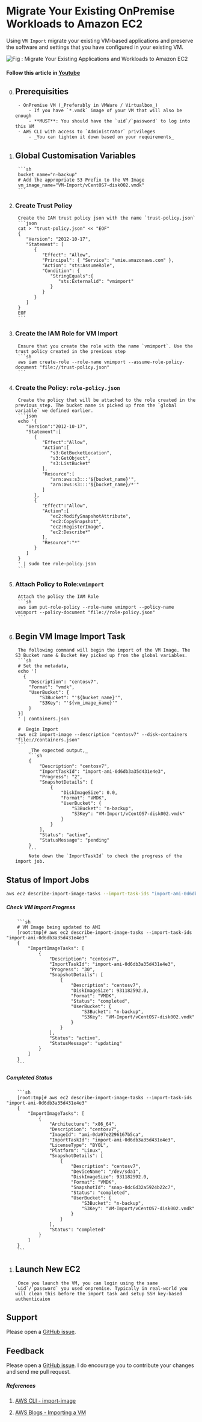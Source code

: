# Migrate Your Existing OnPremise Workloads to Amazon EC2
Using `VM Import` migrate your existing VM-based applications and preserve the software and settings that you have configured in your existing VM.

![Fig : Migrate Your Existing Applications and Workloads to Amazon EC2](https://raw.githubusercontent.com/miztiik/server-migration-onprem-to-aws/master/images/miztiik-server-migration-onprem-to-aws.png)

#### Follow this article in [Youtube](https://youtu.be/UYaV-VfnbT8)

0. ## Prerequisities
        - OnPremise VM (_Preferably in VMWare / Virtualbox_)
            - If you have `*.vmdk` image of your VM that will also be enough
            - **MUST**: You should have the `uid`/`password` to log into this VM
        - AWS CLI with access to `Administrator` privileges
            - _You can tighten it down based on your requirements_

1. ## Global Customisation Variables
        ```sh
        bucket_name="n-backup"
        # Add the appropriate S3 Prefix to the VM Image
        vm_image_name="VM-Import/vCentOS7-disk002.vmdk"
        ```

1. ### Create Trust Policy
        Create the IAM trust policy json with the name `trust-policy.json`
        ```json
        cat > "trust-policy.json" << "EOF"
        {
           "Version": "2012-10-17",
           "Statement": [
              {
                 "Effect": "Allow",
                 "Principal": { "Service": "vmie.amazonaws.com" },
                 "Action": "sts:AssumeRole",
                 "Condition": {
                    "StringEquals":{
                       "sts:Externalid": "vmimport"
                    }
                 }
              }
           ]
        }
        EOF
        ```
1. ### Create the IAM Role for VM Import
        Ensure that you create the role with the name `vmimport`. Use the trust policy created in the previous step
        ```sh
        aws iam create-role --role-name vmimport --assume-role-policy-document "file://trust-policy.json"
        ```

1. ### Create the Policy: `role-policy.json`
        Create the policy that will be attached to the role created in the previous step. The bucket name is picked up from the `global variable` we defined earlier.
        ```json
        echo '{
           "Version":"2012-10-17",
           "Statement":[
              {
                 "Effect":"Allow",
                 "Action":[
                    "s3:GetBucketLocation",
                    "s3:GetObject",
                    "s3:ListBucket" 
                 ],
                 "Resource":[
                    "arn:aws:s3:::'${bucket_name}'",
                    "arn:aws:s3:::'${bucket_name}/*'"
                 ]
              },
              {
                 "Effect":"Allow",
                 "Action":[
                    "ec2:ModifySnapshotAttribute",
                    "ec2:CopySnapshot",
                    "ec2:RegisterImage",
                    "ec2:Describe*"
                 ],
                 "Resource":"*"
              }
           ]
        }
        ' | sudo tee role-policy.json
        ```

1. ### Attach Policy to Role:`vmimport`
        Attach the policy the IAM Role
        ```sh
        aws iam put-role-policy --role-name vmimport --policy-name vmimport --policy-document "file://role-policy.json"
        ```

1. ## Begin VM Image Import Task
        The following command will begin the import of the VM Image. The S3 Bucket name & Bucket Key picked up from the global variables.
        ```sh
        # Set the metadata, 
        echo '[
          {
            "Description": "centosv7",
            "Format": "vmdk",
            "UserBucket": {
                "S3Bucket": "'${bucket_name}'",
                "S3Key": "'${vm_image_name}'"
            }
        }]
        ' | containers.json

        #  Begin Import
        aws ec2 import-image --description "centosv7" --disk-containers "file://containers.json"
        ```
            _The expected output,_
            ```sh
            {
                "Description": "centosv7",
                "ImportTaskId": "import-ami-0d6db3a35d431e4e3",
                "Progress": "2",
                "SnapshotDetails": [
                    {
                        "DiskImageSize": 0.0,
                        "Format": "VMDK",
                        "UserBucket": {
                            "S3Bucket": "n-backup",
                            "S3Key": "VM-Import/vCentOS7-disk002.vmdk"
                        }
                    }
                ],
                "Status": "active",
                "StatusMessage": "pending"
            }
            ```
            Note down the `ImportTaskId` to check the progress of the import job.

## Status of Import Jobs
```sh
aws ec2 describe-import-image-tasks --import-task-ids "import-ami-0d6db3a35d431e4e3"
```
##### Check VM Import Progress
        ```sh
        # VM Image being updated to AMI
        [root:tmp]# aws ec2 describe-import-image-tasks --import-task-ids "import-ami-0d6db3a35d431e4e3"
        {
            "ImportImageTasks": [
                {
                    "Description": "centosv7",
                    "ImportTaskId": "import-ami-0d6db3a35d431e4e3",
                    "Progress": "30",
                    "SnapshotDetails": [
                        {
                            "Description": "centosv7",
                            "DiskImageSize": 931182592.0,
                            "Format": "VMDK",
                            "Status": "completed",
                            "UserBucket": {
                                "S3Bucket": "n-backup",
                                "S3Key": "VM-Import/vCentOS7-disk002.vmdk"
                            }
                        }
                    ],
                    "Status": "active",
                    "StatusMessage": "updating"
                }
            ]
        }
        ```
##### Completed Status
        ```sh
        [root:tmp]# aws ec2 describe-import-image-tasks --import-task-ids "import-ami-0d6db3a35d431e4e3"
        {
            "ImportImageTasks": [
                {
                    "Architecture": "x86_64",
                    "Description": "centosv7",
                    "ImageId": "ami-0da97e2296167b5ca",
                    "ImportTaskId": "import-ami-0d6db3a35d431e4e3",
                    "LicenseType": "BYOL",
                    "Platform": "Linux",
                    "SnapshotDetails": [
                        {
                            "Description": "centosv7",
                            "DeviceName": "/dev/sda1",
                            "DiskImageSize": 931182592.0,
                            "Format": "VMDK",
                            "SnapshotId": "snap-0dc6d32a5924b22c7",
                            "Status": "completed",
                            "UserBucket": {
                                "S3Bucket": "n-backup",
                                "S3Key": "VM-Import/vCentOS7-disk002.vmdk"
                            }
                        }
                    ],
                    "Status": "completed"
                }
            ]
        }
        ```
1. ## Launch New EC2
        Once you launch the VM, you can login using the same `uid`/`password` you used onpremise. Typically in real-world you will clean this before the import task and setup SSH key-based authenticaion


## Support
Please open a [GitHub issue](https://github.com/miztiik/server-migration-onprem-to-aws/issues/new).

## Feedback
Please open a [GitHub issue](https://github.com/miztiik/server-migration-onprem-to-aws/issues/new). I do encourage you to contribute your changes and send me pull request.

##### References
1. [AWS CLI - import-image](https://docs.aws.amazon.com/cli/latest/reference/ec2/import-image.html)

1. [AWS Blogs - Importing a VM](https://docs.aws.amazon.com/vm-import/latest/userguide/vmimport-image-import.html#import-vm)
